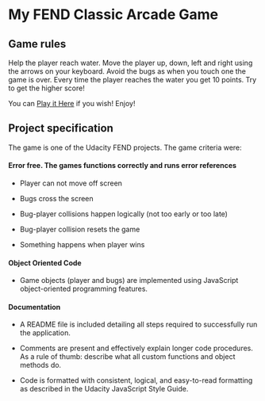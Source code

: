 # My FEND Classic Arcade Game

## Game rules

Help the player reach water. Move the player up, down, left and right using the arrows on your keyboard. Avoid the bugs as when you touch one the game is over. Every time the player reaches the water you get 10 points. Try to get the higher score!

You can [Play it Here](https://alekscreative.github.io/Udacity-Front-End-Nanodegree-projects/02_FEND_Nanodegree-2018/Project04%20-%20Arcade%20Game%20clone/index.html) if you wish! Enjoy!

## Project specification

The game is one of the Udacity FEND projects. The game criteria were:

#### Error free. The games functions correctly and runs error references

* Player can not move off screen

* Bugs cross the screen

* Bug-player collisions happen logically (not too early or too late)

* Bug-player collision resets the game

* Something happens when player wins

#### Object Oriented Code

* Game objects (player and bugs) are implemented using JavaScript object-oriented programming features.

#### Documentation

* A README file is included detailing all steps required to successfully run the application.

* Comments are present and effectively explain longer code procedures. As a rule of thumb: describe what all custom functions and object methods do.

* Code is formatted with consistent, logical, and easy-to-read formatting as described in the Udacity JavaScript Style Guide.
